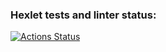 ### Hexlet tests and linter status:
[![Actions Status](https://github.com/vitalyteterin1/frontend-project-44/actions/workflows/hexlet-check.yml/badge.svg)](https://github.com/vitalyteterin1/frontend-project-44/actions)